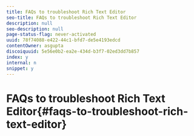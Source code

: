 ```yaml
---
title: FAQs to troubleshoot Rich Text Editor
seo-title: FAQs to troubleshoot Rich Text Editor
description: null
seo-description: null
page-status-flag: never-activated
uuid: 78f74088-e422-44c1-bfd7-de5e4193edcd
contentOwner: asgupta
discoiquuid: 5e56e0b2-ea2e-434d-b3f7-02ed3dd7b857
index: y
internal: n
snippet: y
---
```


# FAQs to troubleshoot Rich Text Editor{#faqs-to-troubleshoot-rich-text-editor}

